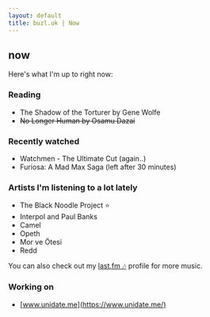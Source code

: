 ```yaml
---
layout: default
title: buzl.uk | Now
---
```

## now
Here's what I'm up to right now:

### Reading
- The Shadow of the Torturer by Gene Wolfe
- ~~No Longer Human by Osamu Dazai~~

### Recently watched
- Watchmen - The Ultimate Cut (again..)
- Furiosa: A Mad Max Saga (left after 30 minutes)

### Artists I'm listening to a lot lately
- The Black Noodle Project ⭐
- Interpol and Paul Banks
- Camel
- Opeth
- Mor ve Ötesi
- Redd

You can also check out my [last.fm 🎶](https://www.last.fm/user/kaangiray26) profile for more music.

### Working on
- [www.unidate.me](https://www.unidate.me/)
